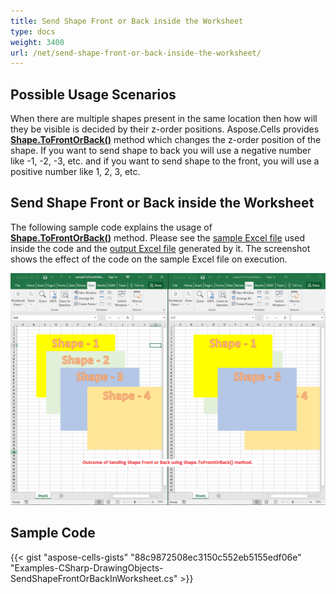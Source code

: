```yaml
---
title: Send Shape Front or Back inside the Worksheet
type: docs
weight: 3400
url: /net/send-shape-front-or-back-inside-the-worksheet/
---
```


## **Possible Usage Scenarios**

When there are multiple shapes present in the same location then how will they be visible is decided by their z-order positions. Aspose.Cells provides [**Shape.ToFrontOrBack()**](https://reference.aspose.com/cells/net/aspose.cells.drawing/shape/methods/tofrontorback) method which changes the z-order position of the shape. If you want to send shape to back you will use a negative number like -1, -2, -3, etc. and if you want to send shape to the front, you will use a positive number like 1, 2, 3, etc.

## **Send Shape Front or Back inside the Worksheet**

The following sample code explains the usage of [**Shape.ToFrontOrBack()**](https://reference.aspose.com/cells/net/aspose.cells.drawing/shape/methods/tofrontorback) method. Please see the [sample Excel file](50528330.xlsx) used inside the code and the [output Excel file](50528331.xlsx) generated by it. The screenshot shows the effect of the code on the sample Excel file on execution.

![todo:image_alt_text](send-shape-front-or-back-inside-the-worksheet_1.png)

## **Sample Code**

{{< gist "aspose-cells-gists" "88c9872508ec3150c552eb5155edf06e" "Examples-CSharp-DrawingObjects-SendShapeFrontOrBackInWorksheet.cs" >}}
